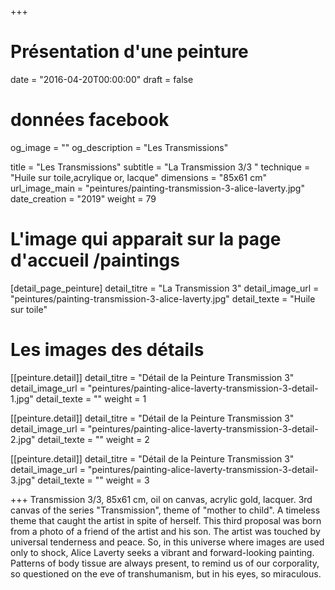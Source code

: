 +++
# Présentation d'une peinture
date = "2016-04-20T00:00:00"
draft = false

# données facebook
og_image = ""
og_description = "Les Transmissions"

title = "Les Transmissions"
subtitle = "La Transmission 3/3 "
technique = "Huile sur toile,acrylique or, lacque"
dimensions = "85x61 cm"
url_image_main = "peintures/painting-transmission-3-alice-laverty.jpg"
date_creation = "2019"
weight = 79

# L'image qui apparait sur la page d'accueil /paintings
[detail_page_peinture]
detail_titre = "La Transmission 3"
detail_image_url = "peintures/painting-transmission-3-alice-laverty.jpg"
detail_texte = "Huile sur toile"

# Les images des détails
[[peinture.detail]]
detail_titre = "Détail de la Peinture Transmission 3"
detail_image_url = "peintures/painting-alice-laverty-transmission-3-detail-1.jpg"
detail_texte = ""
weight = 1

[[peinture.detail]]
detail_titre = "Détail de la Peinture Transmission 3"
detail_image_url = "peintures/painting-alice-laverty-transmission-3-detail-2.jpg"
detail_texte = ""
weight = 2

[[peinture.detail]]
detail_titre = "Détail de la Peinture Transmission 3"
detail_image_url = "peintures/painting-alice-laverty-transmission-3-detail-3.jpg"
detail_texte = ""
weight = 3

+++
Transmission 3/3, 85x61 cm, oil on canvas, acrylic gold, lacquer. 3rd canvas of the series "Transmission", theme of "mother to child". A timeless theme that caught the artist in spite of herself. This third proposal was born from a photo of a friend of the artist and his son. The artist was touched by universal tenderness and peace. So, in this universe where images are used only to shock, Alice Laverty seeks a vibrant and forward-looking painting. Patterns of body tissue are always present, to remind us of our corporality, so questioned on the eve of transhumanism, but in his eyes, so miraculous.
